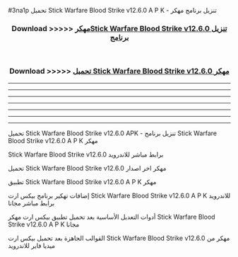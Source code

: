 #3na1p تحميل Stick Warfare Blood Strike v12.6.0 A P K - تنزيل برنامج مهكر



<div align="center">
<h3>Download >>>>> <a href="https://runaway1.web.app/?sq=Stick Warfare Blood Strike v12.6.0">مهكرStick Warfare Blood Strike v12.6.0 تنزيل برنامج</a></h3><br>

<h3>Download >>>>> <a href="https://runaway1.web.app/?sq=Stick Warfare Blood Strike v12.6.0">تحميل Stick Warfare Blood Strike v12.6.0 مهكر</a></h3>
</div>


----------------------------------------------------------

----------------------------------------------------------

----------------------------------------------------------

----------------------------------------------------------

----------------------------------------------------------

----------------------------------------------------------

----------------------------------------------------------

تحميل Stick Warfare Blood Strike v12.6.0 APK - تنزيل برنامج Stick Warfare Blood Strike v12.6.0 A P K مهكر

Stick Warfare Blood Strike v12.6.0 برابط مباشر للاندرويد

تحميل Stick Warfare Blood Strike v12.6.0 مهكر اخر اصدار

تطبيق Stick Warfare Blood Strike v12.6.0 A P K مهكر

إضافات تهكير برنامج بيكس ارت Stick Warfare Blood Strike v12.6.0 A P K للاندرويد برابط مباشر مجانا

أدوات التعديل الأساسية بعد تحميل تطبيق بيكس ارت مهكر Stick Warfare Blood Strike v12.6.0 A P K مجانا

القوالب الجاهزة بعد تحميل بيكس ارت Stick Warfare Blood Strike v12.6.0 مهكر من ميديا فاير للاندرويد


